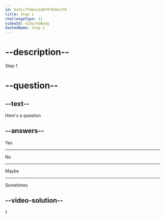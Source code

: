 ```yaml
---
id: 643cc7fdbea1d07479d4e370
title: Step 1
challengeType: 11
videoId: nLDychdBwUg
dashedName: step-1
---
```


# --description--

Step 1

# --question--

## --text--

Here's a question

## --answers--

Yes

---

No

---

Maybe

---

Sometimes

## --video-solution--

1

